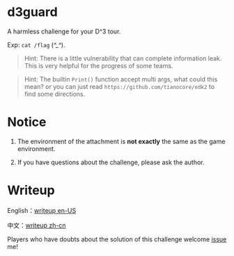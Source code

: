 # d3guard

A harmless challenge for your D^3 tour.

Exp: `cat /flag` (*^_^*).

> Hint: There is a little vulnerability that can complete information leak. This is very helpful for the progress of some teams.

> Hint: The builtin `Print()` function accept multi args, what could this mean?  or you can just read `https://github.com/tianocore/edk2` to find some directions.

# Notice

1. The environment of the attachment is **not exactly** the same as the game environment.

2. If you have questions about the challenge, please ask the author.

# Writeup

English：[writeup en-US](https://github.com/yikesoftware/d3ctf-2022-pwn-d3guard/blob/main/writeup%20en-US.md)

中文：[writeup zh-cn](https://github.com/yikesoftware/d3ctf-2022-pwn-d3guard/blob/main/writeup%20zh-cn.md)

Players who have doubts about the solution of this challenge welcome [issue](https://github.com/yikesoftware/d3ctf-2022-pwn-d3guard/issues) me!
